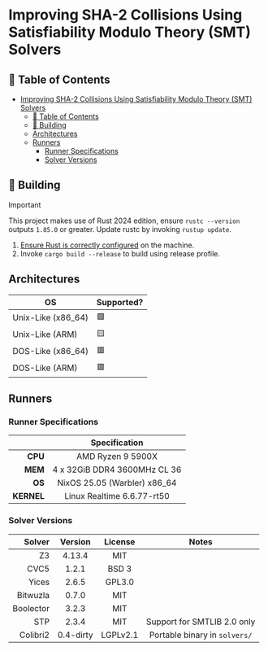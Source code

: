 # Improving SHA-2 Collisions Using Satisfiability Modulo Theory (SMT) Solvers

## 📄 Table of Contents
<!-- TOC -->
* [Improving SHA-2 Collisions Using Satisfiability Modulo Theory (SMT) Solvers](#improving-sha-2-collisions-using-satisfiability-modulo-theory-smt-solvers)
  * [📄 Table of Contents](#-table-of-contents)
  * [🔨 Building](#-building)
  * [Architectures](#architectures)
  * [Runners](#runners)
    * [Runner Specifications](#runner-specifications)
    * [Solver Versions](#solver-versions)
<!-- TOC -->

## 🔨 Building
> [!IMPORTANT]
> This project makes use of Rust 2024 edition, ensure `rustc --version` outputs `1.85.0` or greater.
> Update rustc by invoking `rustup update`.

1) [Ensure Rust is correctly configured](https://www.rust-lang.org/tools/install) on the machine.
2) Invoke `cargo build --release` to build using release profile.

## Architectures

| OS                 | Supported? |
|--------------------|------------|
| Unix-Like (x86_64) | 🟩         |
| Unix-Like (ARM)    | 🟨         |
| DOS-Like (x86_64)  | 🟥         |
| DOS-Like (ARM)     | 🟥         |

## Runners
### Runner Specifications
|            |      **Specification**       |
|-----------:|:----------------------------:|
|    **CPU** |      AMD Ryzen 9 5900X       |
|    **MEM** | 4 x 32GiB DDR4 3600MHz CL 36 |
|     **OS** | NixOS 25.05 (Warbler) x86_64 |
| **KERNEL** |  Linux Realtime 6.6.77-rt50  |

### Solver Versions

| **Solver** | **Version** | **License** |             Notes             |
|-----------:|:-----------:|:-----------:|:-----------------------------:|
|         Z3 |   4.13.4    |     MIT     |                               |
|       CVC5 |    1.2.1    |    BSD 3    |                               |
|      Yices |    2.6.5    |   GPL3.0    |                               |
|   Bitwuzla |    0.7.0    |     MIT     |                               |
|  Boolector |    3.2.3    |     MIT     |                               |
|        STP |    2.3.4    |     MIT     |  Support for SMTLIB 2.0 only  |
|   Colibri2 |  0.4-dirty  |  LGPLv2.1   | Portable binary in `solvers/` |
